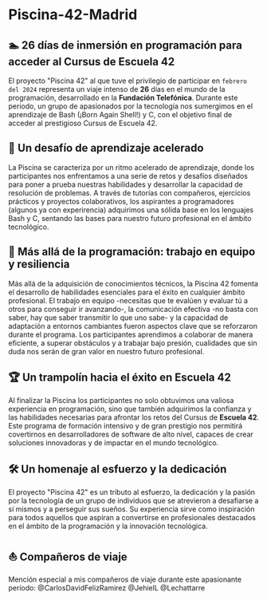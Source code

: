 # Piscina-42-Madrid
## :swimmer: 26 días de inmersión en programación para acceder al Cursus de Escuela 42 

El proyecto "Piscina 42" al que tuve el privilegio de participar en `febrero del 2024` representa un viaje intenso de **26** días en el mundo de la programación, desarrollado en la **Fundación Telefónica**. Durante este periodo, un grupo de apasionados por la tecnología nos sumergimos en el aprendizaje de Bash (¡Born Again Shell!) y C, con el objetivo final de acceder al prestigioso Cursus de Escuela 42.

## :mount_fuji: Un desafío de aprendizaje acelerado

La Piscina se caracteriza por un ritmo acelerado de aprendizaje, donde los participantes nos enfrentamos a una serie de retos y desafíos diseñados para poner a prueba nuestras habilidades y desarrollar la capacidad de resolución de problemas. A través de tutorías con compañeros, ejercicios prácticos y proyectos colaborativos, los aspirantes a programadores (algunos ya con experirencia) adquirimos una sólida base en los lenguajes Bash y C, sentando las bases para nuestro futuro profesional en el ámbito tecnológico.

## :couple: Más allá de la programación: trabajo en equipo y resiliencia

Más allá de la adquisición de conocimientos técnicos, la Piscina 42 fomenta el desarrollo de habilidades esenciales para el éxito en cualquier ámbito profesional. El trabajo en equipo -necesitas que te evalúen y evaluar tú a otros para conseguir ir avanzando-, la comunicación efectiva -no basta con saber, hay que saber transmitir lo que uno sabe- y la capacidad de adaptación a entornos cambiantes fueron aspectos clave que se reforzaron durante el programa. Los participantes aprendimos a colaborar de manera eficiente, a superar obstáculos y a trabajar bajo presión, cualidades que sin duda nos serán de gran valor en nuestro futuro profesional.

## :trophy: Un trampolín hacia el éxito en Escuela 42

Al finalizar la Piscina los participantes no solo obtuvimos una valiosa experiencia en programación, sino que también adquirimos la confianza y las habilidades necesarias para afrontar los retos del Cursus de **Escuela 42**. Este programa de formación intensivo y de gran prestigio nos permitirá covertirnos en desarrolladores de software de alto nivel, capaces de crear soluciones innovadoras y de impactar en el mundo tecnológico.

## 🛠 Un homenaje al esfuerzo y la dedicación

El proyecto "Piscina 42" es un tributo al esfuerzo, la dedicación y la pasión por la tecnología de un grupo de individuos que se atrevieron a desafiarse a sí mismos y a perseguir sus sueños. Su experiencia sirve como inspiración para todos aquellos que aspiran a convertirse en profesionales destacados en el ámbito de la programación y la innovación tecnológica.

## :sailboat: Compañeros de viaje

Mención especial a mis compañeros de viaje durante este apasionante período: @CarlosDavidFelizRamirez @JehielL @Lechattarre

